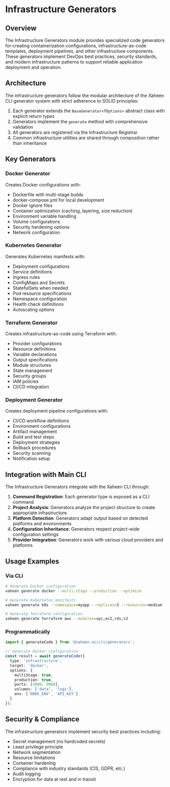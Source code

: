 # Infrastructure Generators

## Overview

The Infrastructure Generators module provides specialized code generators for creating containerization configurations, infrastructure-as-code templates, deployment pipelines, and other infrastructure components. These generators implement DevOps best practices, security standards, and modern infrastructure patterns to support reliable application deployment and operation.

## Architecture

The infrastructure generators follow the modular architecture of the Xaheen CLI generator system with strict adherence to SOLID principles:

1. Each generator extends the `BaseGenerator<TOptions>` abstract class with explicit return types
2. Generators implement the `generate` method with comprehensive validation
3. All generators are registered via the Infrastructure Registrar
4. Common infrastructure utilities are shared through composition rather than inheritance

## Key Generators

### Docker Generator

Creates Docker configurations with:
- Dockerfile with multi-stage builds
- docker-compose.yml for local development
- Docker ignore files
- Container optimization (caching, layering, size reduction)
- Environment variable handling
- Volume configurations
- Security hardening options
- Network configuration

### Kubernetes Generator

Generates Kubernetes manifests with:
- Deployment configurations
- Service definitions
- Ingress rules
- ConfigMaps and Secrets
- StatefulSets when needed
- Pod resource specifications
- Namespace configuration
- Health check definitions
- Autoscaling options

### Terraform Generator

Creates infrastructure-as-code using Terraform with:
- Provider configurations
- Resource definitions
- Variable declarations
- Output specifications
- Module structures
- State management
- Security groups
- IAM policies
- CI/CD integration

### Deployment Generator

Creates deployment pipeline configurations with:
- CI/CD workflow definitions
- Environment configurations
- Artifact management
- Build and test steps
- Deployment strategies
- Rollback procedures
- Security scanning
- Notification setup

## Integration with Main CLI

The Infrastructure Generators integrate with the Xaheen CLI through:

1. **Command Registration**: Each generator type is exposed as a CLI command
2. **Project Analysis**: Generators analyze the project structure to create appropriate infrastructure
3. **Platform Detection**: Generators adapt output based on detected platforms and environments
4. **Configuration Inheritance**: Generators respect project-wide configuration settings
5. **Provider Integration**: Generators work with various cloud providers and platforms

## Usage Examples

### Via CLI

```bash
# Generate Docker configuration
xaheen generate docker --multi-stage --production --optimize

# Generate Kubernetes manifests
xaheen generate k8s --namespace=myapp --replicas=3 --resources=medium

# Generate Terraform configuration
xaheen generate terraform aws --modules=vpc,ec2,rds,s3
```

### Programmatically

```typescript
import { generateCode } from '@xaheen-ai/cli/generators';

// Generate Docker configuration
const result = await generateCode({
  type: 'infrastructure',
  target: 'docker',
  options: {
    multiStage: true,
    production: true,
    ports: [3000, 9000],
    volumes: ['data', 'logs'],
    env: ['NODE_ENV', 'API_KEY']
  }
});
```

## Security & Compliance

The infrastructure generators implement security best practices including:

- Secret management (no hardcoded secrets)
- Least privilege principle
- Network segmentation
- Resource limitations
- Container hardening
- Compliance with industry standards (CIS, GDPR, etc.)
- Audit logging
- Encryption for data at rest and in transit
